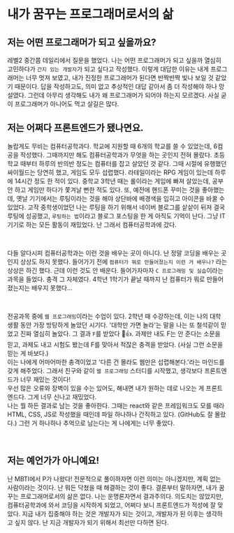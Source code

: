 # 내가 꿈꾸는 프로그래머로서의 삶

## 저는 어떤 프로그래머가 되고 싶을까요?

레벨2 중간쯤 데일리에서 질문을 했었다. 나는 어떤 프로그래머가 되고 싶을까 열심히 고민하다가 `간지 있는 개발자`가 되고 싶다고 작성했다. 이렇게 대답한 이유는 내게 프로그래머는 너무 멋져 보였고, 내가 진정한 프로그래머가 된다면 반짝반짝 빛나 보일 것 같았기 때문이다. 답을 작성하고도, 의미 없고 추상적인 대답 같아서 좀 더 작성해야 하나 망설였다. 그런데 아무리 생각해도 내가 왜 프로그래머가 되어야 하는지 모르겠다. 사실 굳이 프로그래머가 아니어도 먹고 살길은 많다.

## 저는 어쩌다 프론트엔드가 됐나면요.

놀랍게도 무비는 컴퓨터공학과다. 학교에 지원할 때 6개의 학교를 쓸 수 있었는데, 6컴공을 작성했다. 그때까지만 해도 컴퓨터공학과가 무엇을 하는 곳인지 전혀 몰랐다. 초등학교 때부터 하루의 반의반 정도는 컴퓨터를 잡고 살았던 것 같다. 그때 시절에 유행했던 싸이월드는 당연히 했고, 게임도 모두 섭렵했다. 라테일이라는 RPG 게임이 있는데 하루에 14시간 정도 한 적이 있다. 중학교 3학년 때는 롤이라는 게임에 빠져 살았는데, 공부 안 하고 게임만 하다가 쫓겨날 뻔한 적도 있다. 또, 예전에 핸드폰 꾸미는 것을 좋아했는데, 옛날 기기에서는 루팅이라는 것을 해야 상단바에 배경색을 입히고 아이콘을 바꿀 수 있었다. 고작 중학생이었던 나는 루팅을 하기 위해서 네이버 블로그를 샅샅이 뒤져 결국 루팅에 성공했고, `루팅하는 법`이라고 블로그 포스팅을 한 게 아직도 기억이 난다. 그냥 IT 기기로 하는 모든 활동이 재밌었다. 난 그래서 컴퓨터공학과에 갔다.

<br>

다들 알다시피 컴퓨터공학과는 이런 것을 배우는 곳이 아니다. 난 정말 코딩을 배우는 곳인지 상상도 하지 못했다. 들어가기 전에 `컴퓨터가 뭐로 만들어졌는지 이런 거 배우나?` 라는 상상은 하긴 했다. 근데 이런 것도 안 배운다. 들어가자마자 `C 프로그래밍 및 실습`이라는 과목을 들었다. 충격 그 자체였다. 4학년 1학기가 끝날 때까지 난 컴퓨터가 뭐로 만들어졌는지는 배우지 못했다...

<br>

전공과목 중에 `웹 프로그래밍`이라는 수업이 있다. 2학년 때 수강하는데, 이는 나의 대학 생활 동안 가장 방탕하게 놀았던 시기다. '대학만 가면 놀라'는 말을 나는 또 철석같이 믿었고 진짜 열심히 놀았다. 그 결과 `F`를 받았다 🙂👍. 과제만 내도 F는 안 준다는 소문을 믿고, 과제도 내고 시험도 봤는데 F를 맞아서 적잖은 충격을 받았다. (사실 그런 소문을 믿는 게 바보다.)  
이는 나에게 어마어마한 충격이었고 '다른 건 몰라도 웹만은 섭렵해본다.'라는 마인드를 갖게 해주었다. 그래서 친구와 같이 `웹 프로그래밍` 스터디를 시작했고, 생각보다 프론트엔드가 너무 재밌는 것이다!  
우선 많은 오류와 장벽이 있을 수는 있어도, 해내면 내가 원하는 데로 나오는 게 프론트엔드다. 그게 너무 신나고 재밌었다.  
나는 뭘 하든 결과로 남는 것을 좋아한다. 그때는 react와 같은 프레임워크도 모를 때라 HTML, CSS, JS로 작성했을 때인데 파일 하나하나 간직하고 있다. (GitHub도 잘 몰랐다.) 그런 거 하나하나 추억으로 남는다는 게 나에게는 너무 좋았다.

<br>

## 저는 예언가가 아니예요!

난 MBTI에서 P가 나왔다! 전문적으로 풀이하자면 이런 의미는 아니겠지만, 계획 없는 사람이라는 것이다. 난 뭐든 닥쳤을 때 해결하는 것이 좋다. 결론부터 말하자면, 내가 꿈꾸는 프로그래머로서의 삶은 없다. 나는 운명론자면서 결과주의다. 의도치는 않았지만, 컴퓨터공학과에 와서 코딩을 시작하게 되었고,
어쩌다 보니 프론트엔드가 적성에 잘 맞았다. 지금 내가 집중해야 하는 것은 개발자가 되는 것이고, 개발자가 된 이후는 생각하고 싶지 않다. 난 지금 개발자가 되기 위해서 최선만 다하면 된다.
